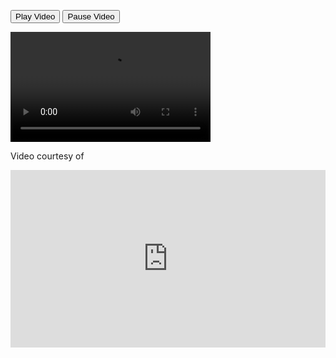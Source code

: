 <!DOCTYPE html> 
<html> 
<body> 

<button onclick="playVid()" type="button">Play Video</button>
<button onclick="pauseVid()" type="button">Pause Video</button><br> 

<video id="myVideo" width="320" height="176">
  <source src="mov_bbb.mp4" type="video/mp4">
  <source src="mov_bbb.ogg" type="video/ogg">
  Your browser does not support HTML5 video.
</video>

<script> 
var vid = document.getElementById("myVideo"); 

function playVid() { 
  vid.play(); 
} 

function pauseVid() { 
  vid.pause(); 
} 
</script> 

<p>Video courtesy of </p>

<div style="position: relative; padding-top: 56.25%;"><iframe src="https://iframe.mediadelivery.net/embed/32327/b727d5f8-2068-4b00-9358-22a4424d79f8?autoplay=true" loading="lazy" style="border: none; position: absolute; top: 0; height: 100%; width: 100%;" allow="accelerometer; gyroscope; autoplay; encrypted-media; picture-in-picture;" allowfullscreen="true"></iframe></div>

</body> 
</html>
